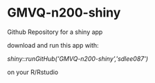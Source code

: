 # GMVQ-n200-shiny
Github Repository for a shiny app

download and run this app with:

*shiny::runGitHub('GMVQ-n200-shiny','sdlee087')*

on your R/Rstudio
